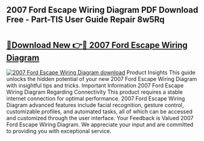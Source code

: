 ## 2007 Ford Escape Wiring Diagram PDF Download Free - Part-TIS User Guide Repair 8w5Rq

# <h2><a href="http://dfp6b8.blite.top/?on=2007+Ford+Escape+Wiring+Diagram">🔗Download New 👉🔴 2007 Ford Escape Wiring Diagram</a></h2>

[![2007 Ford Escape Wiring Diagram download](https://i.imgur.com/lujVjoI.png)](http://dfp6b8.blite.top/?on=2007+Ford+Escape+Wiring+Diagram)
Product Insights This guide unlocks the hidden potential of your new 2007 Ford Escape Wiring Diagram with insightful tips and tricks. Important Information 2007 Ford Escape Wiring Diagram Regarding Connectivity This product requires a stable internet connection for optimal performance. 2007 Ford Escape Wiring Diagram advanced features include facial recognition, gesture control, customizable profiles, and automated tasks, all of which can be accessed and customized through the user interface. Your Feedback is Valued 2007 Ford Escape Wiring Diagram. We appreciate your input and are committed to providing you with exceptional service.
